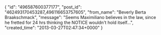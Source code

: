 {
   "id": "496587600377177",
   "post_id": "462493170453287_496116653757605",
   "from_name": "Beverly Berta Braakschmack",
   "message": "Seems Maximiliano believes in the law, since he fretted for 24 hrs thinking the NOTICE wouldn't hold itself...",
   "created_time": "2013-03-27T02:47:34+0000"
 }
